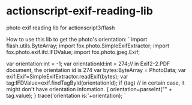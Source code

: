 actionscript-exif-reading-lib
=============================

photo exif reading lib for actionscript3/flash


How to use this lib to get the photo's orientation:
`
import flash.utils.ByteArray;
import fox.photo.SimpleExifExtractor;
import fox.photo.exif.ifd.IFDValue;
import fox.photo.jpeg.Exif;

var orientation:int = -1;
var orientationId:int = 274;// in Exif2-2.PDF document, the orientation id is 274
var bytes:ByteArray = PhotoData;
var exif:Exif=SimpleExifExtractor.readExif(bytes);
var tag:IFDValue=exif.findTagById(orientationId);
if (tag) // in certain case, it might don't have orientation infomation. 
{
	orientation=parseInt("" + tag.value);
}
trace('orientation is:'+orientation);
`